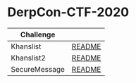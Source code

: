 # DerpCon-CTF-2020

| Challenge |  |
| ------ | ------ |
| Khanslist | [README](Khanslist) |
| Khanslist2 |[README](Khanslist2) |
| SecureMessage | [README](SecureMessage) |
